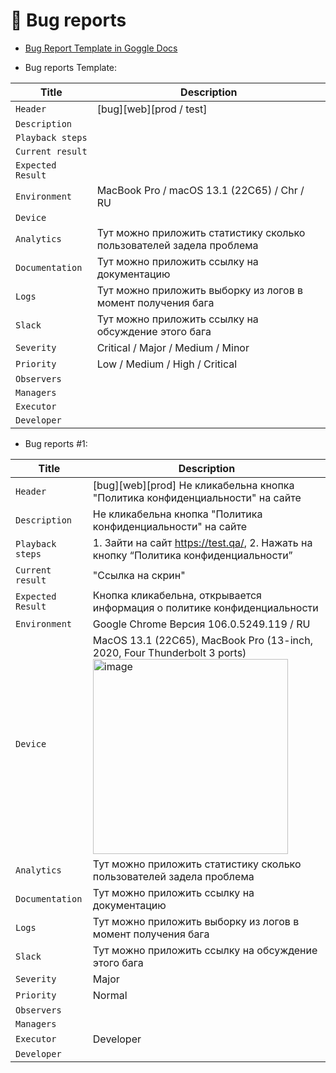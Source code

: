 # 🐞 Bug reports

- [Bug Report Template in Goggle Docs](https://docs.google.com/document/d/1NrNA62BaR3kO_Ko41JCIXnr6Ybj2oFodKCdN8qzFB6E/edit?usp=sharing)

- Bug reports Template:

| Title             | Description                                                                |
| ----------------- |----------------------------------------------------------------------------|
|   `Header`        | [bug][web][prod / test]                                                    |
|  `Description`    |                                                                            |                                                                                
| `Playback steps`  |                                                                            |
| `Current result`  |                                                                            |
| `Expected Result` |                                                                            |
| `Environment`     | MacBook Pro / macOS 13.1 (22C65) / Chr / RU                                |
| `Device`          |                                                                            |
| `Analytics`       | Тут можно приложить статистику сколько пользователей задела проблема       |
| `Documentation`   | Тут можно приложить ссылку на документацию                                 |
| `Logs`            | Тут можно приложить выборку из логов в момент получения бага               |
| `Slack`           | Тут можно приложить ссылку на обсуждение этого бага                        |
| `Severity`        | Critical / Major / Medium / Minor                                          |
| `Priority`        | Low / Medium / High / Сritical                                             |
| `Observers`       |                                                                            |
| `Managers`        |                                                                            |
| `Executor`        |                                                                            |
| `Developer`       |                                                                            |

- Bug reports #1:

| Title             | Description                                                                      |
| ------------------|----------------------------------------------------------------------------------|
| `Header`          | [bug][web][prod] Не кликабельна кнопка "Политика конфиденциальности" на сайте  |
| `Description`     | Не кликабельна кнопка "Политика конфиденциальности" на сайте |
| `Playback steps`  | 1. Зайти на сайт https://test.qa/,  2. Нажать на кнопку “Политика конфиденциальности”|
| `Current result`  | "Ссылка на скрин"|
| `Expected Result` | Кнопка кликабельна, открывается информация о политике конфиденциальности|
| `Environment`     | Google Chrome Версия 106.0.5249.119 / RU|
| `Device`          | MacOS 13.1 (22C65), MacBook Pro (13-inch, 2020, Four Thunderbolt 3 ports) <img width="312" alt="image" src="Ссылка на скрин">|
| `Analytics`       | Тут можно приложить статистику сколько пользователей задела проблема |
| `Documentation`   | Тут можно приложить ссылку на документацию|
| `Logs`            | Тут можно приложить выборку из логов в момент получения бага|
| `Slack`           | Тут можно приложить ссылку на обсуждение этого бага|
| `Severity`        | Major|
| `Priority`        | Normal|
| `Observers`       |                                                                            |
| `Managers`        |                                                                            |
| `Executor`        | Developer                                                                  |
| `Developer`       |                                                                            |
